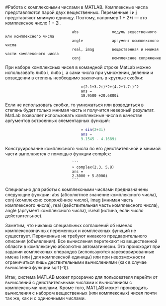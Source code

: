 #Работа с комплексными числами в MATLAB.
Комплексные числа представляются парой двух вещественных. Переменные i и j представляют мнимую единицу. Поэтому, например 1 + 2*i — это комплексное число 1 + 2i. 

                                  abs               модуль вещественного или комплексного числа
                                  angle             аргумент комплексного числа
                                  real, imag        вещественная и мнимая части комплексного числа
                                  conj              комплексное сопряжение
        
При наборе комплексных чисел в командной строке MatLab можно использовать либо i, либо j, а сами числа при умножении, делении и возведении в степень необходимо заключать в круглые скобки:
```
                                  »(2.1+3.2i)*2+(4.2+1.7i)^2 
                                  ans = 
                                  18.9500 +20.6800i
```

Если не использовать скобки, то умножаться или возводиться в степень будет только мнимая часть и получится неверный результат.
MatLab позволяет использовать комплексные числа в качестве аргументов встроенных элементарных функций:
```matlab
                                  » sin(2+3i) 
                                  ans = 
                                  9.1545 - 4.1689i
```

Конструирование комплексного числа по его действительной и мнимой части выполняется с помощью функции complex:

                                  ```
                                  » complex(2.3, 5.8) 
                                  ans = 
                                  2.3000 + 5.8000i
                                  ```

Специально для работы с комплексными числами предназначены следующие функции: abs (абсолютное значение комплексного числа), conj (комплексно сопряжённое число), imag (мнимая часть комплексного числа), real (действительная часть комплексного числа), angle (аргумент комплексного числа), isreal (истина, если число действительное).

Заметим, что никаких специальных соглашений об именах комплекснозначных переменных и комплексных функций не существует. Переменные не требуют никакого предварительного описания (объявления). Все вычисления перетекают из вещественной области в комплексную абсолютно автоматически. Это происходит при задании комплексных операндов (используются зарезервированные имена i или j для комплексной единицы) или при невозможности ограничиться лишь дествительными вычислениями (как в случае вычисления функции sqrt(-1)).

Итак, система MATLAB может прозрачно для пользователя перейти от вычислений с действительными числами к вычислениям с комплексными числами. Кроме того, MATLAB может производить вычисления с набором вещественных (или комплексных) чисел почти так же, как и с одиночными числами.

